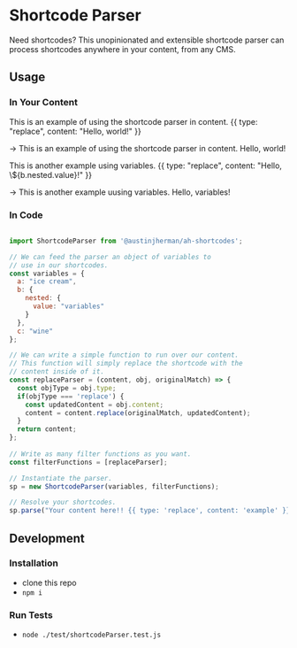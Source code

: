 # Shortcode Parser
Need shortcodes? This unopinionated and extensible shortcode parser can process shortcodes anywhere in your content, from any CMS. 

## Usage

### In Your Content

This is an example of using the shortcode parser in content. {{ type: "replace", content: "Hello, world!" }}<br/>
  
-> This is an example of using the shortcode parser in content. Hello, world!

This is another example using variables. {{ type: "replace", content: "Hello, \\${b.nested.value}!" }}<br/>

-> This is another example uusing variables. Hello, variables!


### In Code
```javascript

import ShortcodeParser from '@austinjherman/ah-shortcodes';

// We can feed the parser an object of variables to 
// use in our shortcodes.
const variables = {
  a: "ice cream",
  b: {
    nested: {
      value: "variables"
    }
  },
  c: "wine"
};

// We can write a simple function to run over our content.
// This function will simply replace the shortcode with the 
// content inside of it.
const replaceParser = (content, obj, originalMatch) => {
  const objType = obj.type;
  if(objType === 'replace') {
    const updatedContent = obj.content;
    content = content.replace(originalMatch, updatedContent);
  }
  return content;
};
      
// Write as many filter functions as you want.
const filterFunctions = [replaceParser];

// Instantiate the parser.
sp = new ShortcodeParser(variables, filterFunctions);

// Resolve your shortcodes.
sp.parse("Your content here!! {{ type: 'replace', content: 'example' }}");
```

## Development

### Installation
- clone this repo
- `npm i`

### Run Tests
- `node ./test/shortcodeParser.test.js`